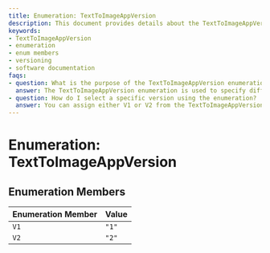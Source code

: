```yaml
---
title: Enumeration: TextToImageAppVersion
description: This document provides details about the TextToImageAppVersion enumeration, outlining its available members and their corresponding values.
keywords:
- TextToImageAppVersion
- enumeration
- enum members
- versioning
- software documentation
faqs:
- question: What is the purpose of the TextToImageAppVersion enumeration?
  answer: The TextToImageAppVersion enumeration is used to specify different supported versions of the TextToImage app, ensuring compatibility within the codebase.
- question: How do I select a specific version using the enumeration?
  answer: You can assign either V1 or V2 from the TextToImageAppVersion enum to indicate version "1" or "2" respectively in your application's settings or code.
---
```

# Enumeration: TextToImageAppVersion

## Enumeration Members

| Enumeration Member | Value |
| ------ | ------ |
| `V1` | `"1"` |
| `V2` | `"2"` |
